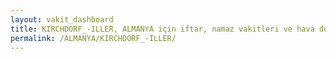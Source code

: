 ```yaml
---
layout: vakit_dashboard
title: KIRCHDORF_-ILLER, ALMANYA için iftar, namaz vakitleri ve hava durumu - ilçe/eyalet seç
permalink: /ALMANYA/KIRCHDORF_-ILLER/
---
```


<script type="text/javascript">
  var GLOBAL_COUNTRY = 'ALMANYA';
  var GLOBAL_CITY = 'KIRCHDORF_-ILLER';
  var GLOBAL_STATE = '';
  var lat = 72;
  var lon = 21;
</script>
